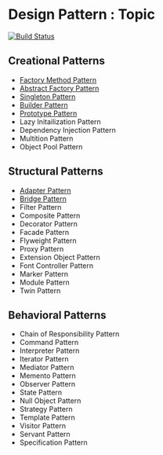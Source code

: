 # Design Pattern : Topic

[![Build Status](https://travis-ci.org/iphayao/design-pattern-wiki.svg?branch=master)](https://travis-ci.org/iphayao/design-pattern-wiki)

## Creational Patterns
* [Factory Method Pattern](https://github.com/iphayao/design-pattern-wiki/tree/master/creational)
* [Abstract Factory Pattern](https://github.com/iphayao/design-pattern-wiki/tree/master/creational/abstract-factory)
* [Singleton Pattern](https://github.com/iphayao/design-pattern-wiki/tree/master/creational/singleton)
* [Builder Pattern](https://github.com/iphayao/design-pattern-wiki/tree/master/creational/builder)
* [Prototype Pattern](https://github.com/iphayao/design-pattern-wiki/tree/master/creational/prototype)
* Lazy Initailization Pattern
* Dependency Injection Pattern
* Multition Pattern
* Object Pool Pattern

## Structural Patterns
* [Adapter Pattern](https://github.com/iphayao/design-pattern-wiki/tree/master/structural/adapter)
* [Bridge Pattern](https://github.com/iphayao/design-pattern-wiki/tree/master/structural/bridge)
* Filter Pattern
* Composite Pattern
* Decorator Pattern
* Facade Pattern
* Flyweight Pattern
* Proxy Pattern
* Extension Object Pattern
* Font Controller Pattern
* Marker Pattern
* Module Pattern
* Twin Pattern

## Behavioral Patterns
* Chain of Responsibility Pattern
* Command Pattern
* Interpreter Pattern
* Iterator Pattern
* Mediator Pattern
* Memento Pattern
* Observer Pattern
* State Pattern
* Null Object Pattern
* Strategy Pattern
* Template Pattern
* Visitor Pattern
* Servant Pattern
* Specification Pattern
